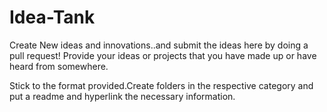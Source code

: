 # Idea-Tank
Create New ideas and innovations..and submit the ideas here by doing a pull request! 
Provide your ideas or projects that you have made up or have heard from somewhere.


Stick to the format provided.Create folders in the respective category and put a readme and hyperlink the necessary information.
